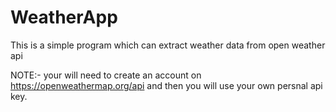 # WeatherApp
This is a simple program which can extract weather data from open weather api

NOTE:-
your will need to create an account on https://openweathermap.org/api and then you will use your own persnal api key.
